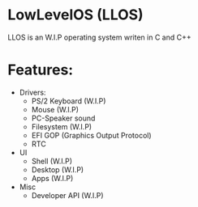 # LowLevelOS (LLOS)

LLOS is an W.I.P operating system writen in C and C++

# Features:
 - Drivers:
    - PS/2 Keyboard (W.I.P)
    - Mouse (W.I.P)
    - PC-Speaker sound
    - Filesystem (W.I.P)
    - EFI GOP (Graphics Output Protocol)
    - RTC
 - UI
    - Shell (W.I.P)
    - Desktop (W.I.P)
    - Apps (W.I.P)
 - Misc
    - Developer API (W.I.P)
